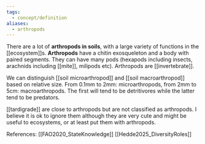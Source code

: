 ```yaml
---
tags:
  - concept/definition
aliases:
  - arthropods
---
```

There are a lot of **arthropods in soils**, with a large variety of functions in the [[ecosystem]]s.
**Arthropods** have a chitin exosqueleton and a body with paired segments. They can have many pods (hexapods including insects, arachnids including [[mite]], milipods etc). Arthropods are [[invertebrate]].

We can distinguish [[soil microarthropod]] and [[soil macroarthropod]] based on relative size. From 0.1mm to 2mm: microarthropods, from 2mm to 5cm: macroarthropods. The first will tend to be detritivores while the latter tend to be predators.

[[tardigrade]] are close to arthropods but are not classified as arthropods. I believe it is ok to ignore them although they are very cute and might be useful to ecosystems, or at least put them with arthropods.

References:
[[FAO2020_StateKnowledge]]
[[Hedde2025_DiversityRoles]]